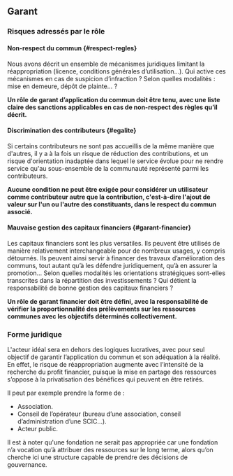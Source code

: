 ## Garant

### Risques adressés par le rôle

#### Non-respect du commun {#respect-regles}

Nous avons décrit un ensemble de mécanismes juridiques limitant la réappropriation (licence, conditions générales d’utilisation…). Qui active ces mécanismes en cas de suspicion d’infraction ? Selon quelles modalités : mise en demeure, dépôt de plainte… ?

**Un rôle de garant d’application du commun doit être tenu, avec une liste claire des sanctions applicables en cas de non-respect des règles qu’il décrit.**

#### Discrimination des contributeurs {#egalite}

Si certains contributeurs ne sont pas accueillis de la même manière que d'autres, il y a à la fois un risque de réduction des contributions, et un risque d'orientation inadaptée dans lequel le service évolue pour ne rendre service qu'au sous-ensemble de la communauté représenté parmi les contributeurs.

**Aucune condition ne peut être exigée pour considérer un utilisateur comme contributeur autre que la contribution, c'est-à-dire l'ajout de valeur sur l'un ou l'autre des constituants, dans le respect du commun associé.**

#### Mauvaise gestion des capitaux financiers {#garant-financier}

Les capitaux financiers sont les plus versatiles. Ils peuvent être utilisés de manière relativement interchangeable pour de nombreux usages, y compris détournés. Ils peuvent ainsi servir à financer des travaux d’amélioration des communs, tout autant qu’à les défendre juridiquement, qu’à en assurer la promotion… Selon quelles modalités les orientations stratégiques sont-elles transcrites dans la répartition des investissements ? Qui détient la responsabilité de bonne gestion des capitaux financiers ?

**Un rôle de garant financier doit être défini, avec la responsabilité de vérifier la proportionnalité des prélèvements sur les ressources communes avec les objectifs déterminés collectivement.**

### Forme juridique

L'acteur idéal sera en dehors des logiques lucratives, avec pour seul objectif de garantir l’application du commun et son adéquation à la réalité. En effet, le risque de réappropriation augmente avec l’intensité de la recherche du profit financier, puisque la mise en partage des ressources s’oppose à la privatisation des bénéfices qui peuvent en être retirés.

Il peut par exemple prendre la forme de :

- Association.
- Conseil de l’opérateur (bureau d’une association, conseil d’administration d’une SCIC…).
- Acteur public.

Il est à noter qu'une fondation ne serait pas appropriée car une fondation n’a vocation qu’à attribuer des ressources sur le long terme, alors qu’on cherche ici une structure capable de prendre des décisions de gouvernance.
